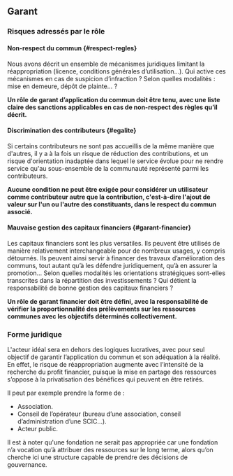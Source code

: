 ## Garant

### Risques adressés par le rôle

#### Non-respect du commun {#respect-regles}

Nous avons décrit un ensemble de mécanismes juridiques limitant la réappropriation (licence, conditions générales d’utilisation…). Qui active ces mécanismes en cas de suspicion d’infraction ? Selon quelles modalités : mise en demeure, dépôt de plainte… ?

**Un rôle de garant d’application du commun doit être tenu, avec une liste claire des sanctions applicables en cas de non-respect des règles qu’il décrit.**

#### Discrimination des contributeurs {#egalite}

Si certains contributeurs ne sont pas accueillis de la même manière que d'autres, il y a à la fois un risque de réduction des contributions, et un risque d'orientation inadaptée dans lequel le service évolue pour ne rendre service qu'au sous-ensemble de la communauté représenté parmi les contributeurs.

**Aucune condition ne peut être exigée pour considérer un utilisateur comme contributeur autre que la contribution, c'est-à-dire l'ajout de valeur sur l'un ou l'autre des constituants, dans le respect du commun associé.**

#### Mauvaise gestion des capitaux financiers {#garant-financier}

Les capitaux financiers sont les plus versatiles. Ils peuvent être utilisés de manière relativement interchangeable pour de nombreux usages, y compris détournés. Ils peuvent ainsi servir à financer des travaux d’amélioration des communs, tout autant qu’à les défendre juridiquement, qu’à en assurer la promotion… Selon quelles modalités les orientations stratégiques sont-elles transcrites dans la répartition des investissements ? Qui détient la responsabilité de bonne gestion des capitaux financiers ?

**Un rôle de garant financier doit être défini, avec la responsabilité de vérifier la proportionnalité des prélèvements sur les ressources communes avec les objectifs déterminés collectivement.**

### Forme juridique

L'acteur idéal sera en dehors des logiques lucratives, avec pour seul objectif de garantir l’application du commun et son adéquation à la réalité. En effet, le risque de réappropriation augmente avec l’intensité de la recherche du profit financier, puisque la mise en partage des ressources s’oppose à la privatisation des bénéfices qui peuvent en être retirés.

Il peut par exemple prendre la forme de :

- Association.
- Conseil de l’opérateur (bureau d’une association, conseil d’administration d’une SCIC…).
- Acteur public.

Il est à noter qu'une fondation ne serait pas appropriée car une fondation n’a vocation qu’à attribuer des ressources sur le long terme, alors qu’on cherche ici une structure capable de prendre des décisions de gouvernance.
